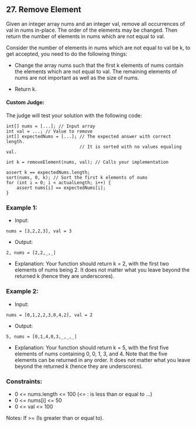 ## 27. Remove Element

Given an integer array nums and an integer val, remove all occurrences of val in nums in-place. The order of the elements may be changed. Then return the number of elements in nums which are not equal to val.

Consider the number of elements in nums which are not equal to val be k, to get accepted, you need to do the following things:

- Change the array nums such that the first k elements of nums contain the elements which are not equal to val. The remaining elements of nums are not important as well as the size of nums.

- Return k.

#### Custom Judge:
The judge will test your solution with the following code:

```
int[] nums = [...]; // Input array
int val = ...; // Value to remove
int[] expectedNums = [...]; // The expected answer with correct length.
                            // It is sorted with no values equaling val.

int k = removeElement(nums, val); // Calls your implementation

assert k == expectedNums.length;
sort(nums, 0, k); // Sort the first k elements of nums
for (int i = 0; i < actualLength; i++) {
    assert nums[i] == expectedNums[i];
}
```



### Example 1:

- Input: 
```
nums = [3,2,2,3], val = 3
```
- Output:
```shell
2, nums = [2,2,_,_]
```
- Explanation: Your function should return k = 2, with the first two elements of nums being 2. It does not matter what you leave beyond the returned k (hence they are underscores).

### Example 2:

- Input: 
```
nums = [0,1,2,2,3,0,4,2], val = 2
```
- Output:
```shell
5, nums = [0,1,4,0,3,_,_,_]
```
- Explanation: Your function should return k = 5, with the first five elements of nums containing 0, 0, 1, 3, and 4. Note that the five elements can be returned in any order. It does not matter what you leave beyond the returned k (hence they are underscores).


### Constraints: 
- 0 <= nums.length <= 100 (<= : is less than or equal to ...)
- 0 <= nums[i] <= 50
- 0 <= val <= 100

Notes: If >= (Is greater than or equal to).